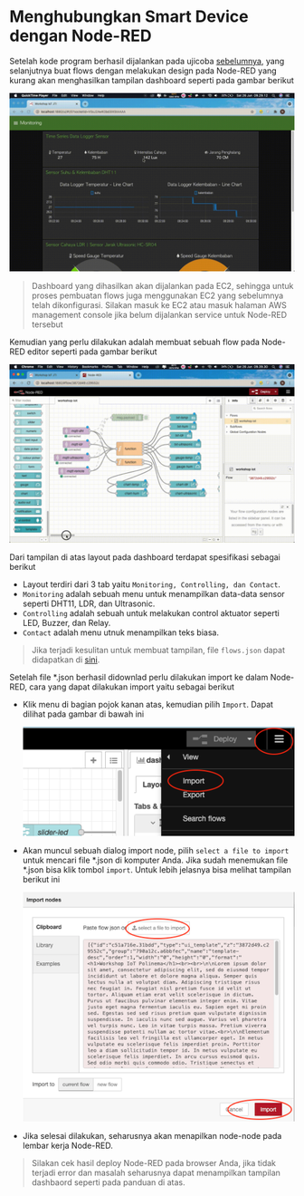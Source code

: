 # Menghubungkan Smart Device dengan Node-RED

Setelah kode program berhasil dijalankan pada ujicoba [sebelumnya](pengembangan-aplikasi-publisher-subscriber-pada-smart-device-mcu.md), 
yang selanjutnya buat flows dengan melakukan design pada Node-RED yang kurang akan menghasilkan tampilan dashboard 
seperti pada gambar berikut

![Hasil Tampilan Dashboard](../images/workshop.gif)

> Dashboard yang dihasilkan akan dijalankan pada EC2, sehingga untuk proses pembuatan flows juga menggunakan EC2 yang sebelumnya
> telah dikonfigurasi. Silakan masuk ke EC2 atau masuk halaman AWS management console jika belum dijalankan service untuk 
> Node-RED tersebut

Kemudian yang perlu dilakukan adalah membuat sebuah flow pada Node-RED editor seperti pada gambar berikut

![Flow pada Node-RED](../images/workshop2.gif)

Dari tampilan di atas layout pada dashboard terdapat spesifikasi sebagai berikut
+ Layout terdiri dari 3 tab yaitu `Monitoring, Controlling, dan Contact`.
+ `Monitoring` adalah sebuah menu untuk menampilkan data-data sensor seperti DHT11, LDR, dan Ultrasonic.
+ `Controlling` adalah sebuah untuk melakukan control aktuator seperti LED, Buzzer, dan Relay.
+ `Contact` adalah menu utnuk menampilkan teks biasa.

> Jika terjadi kesulitan untuk membuat tampilan, file `flows.json` dapat didapatkan di [sini](../images/flows.json).

Setelah file *.json berhasil didownlad perlu dilakukan import ke dalam Node-RED, cara yang dapat dilakukan import yaitu
sebagai berikut
+ Klik menu di bagian pojok kanan atas, kemudian pilih `Import`. Dapat dilihat pada gambar di bawah ini


  ![Proses import](../images/01.png)


+ Akan muncul sebuah dialog import node, pilih `select a file to import` untuk mencari file *.json di komputer Anda. 
  Jika sudah menemukan file *.json bisa klik tombol `import`. Untuk lebih jelasnya bisa melihat tampilan berikut ini
  

  ![Browser file](../images/02.png)


+ Jika selesai dilakukan, seharusnya akan menapilkan node-node pada lembar kerja Node-RED. 

> Silakan cek hasil deploy Node-RED pada browser Anda, jika tidak terjadi error dan masalah seharusnya dapat menampilkan
> tampilan dashbaord seperti pada panduan di atas.

